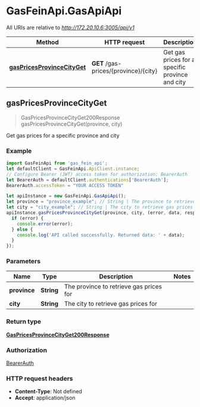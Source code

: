 # GasFeinApi.GasApiApi

All URIs are relative to *http://172.20.10.6:3005/api/v1*

Method | HTTP request | Description
------------- | ------------- | -------------
[**gasPricesProvinceCityGet**](GasApiApi.md#gasPricesProvinceCityGet) | **GET** /gas-prices/{province}/{city} | Get gas prices for a specific province and city



## gasPricesProvinceCityGet

> GasPricesProvinceCityGet200Response gasPricesProvinceCityGet(province, city)

Get gas prices for a specific province and city

### Example

```javascript
import GasFeinApi from 'gas_fein_api';
let defaultClient = GasFeinApi.ApiClient.instance;
// Configure Bearer (JWT) access token for authorization: BearerAuth
let BearerAuth = defaultClient.authentications['BearerAuth'];
BearerAuth.accessToken = "YOUR ACCESS TOKEN"

let apiInstance = new GasFeinApi.GasApiApi();
let province = "province_example"; // String | The province to retrieve gas prices for
let city = "city_example"; // String | The city to retrieve gas prices for
apiInstance.gasPricesProvinceCityGet(province, city, (error, data, response) => {
  if (error) {
    console.error(error);
  } else {
    console.log('API called successfully. Returned data: ' + data);
  }
});
```

### Parameters


Name | Type | Description  | Notes
------------- | ------------- | ------------- | -------------
 **province** | **String**| The province to retrieve gas prices for | 
 **city** | **String**| The city to retrieve gas prices for | 

### Return type

[**GasPricesProvinceCityGet200Response**](GasPricesProvinceCityGet200Response.md)

### Authorization

[BearerAuth](../README.md#BearerAuth)

### HTTP request headers

- **Content-Type**: Not defined
- **Accept**: application/json

